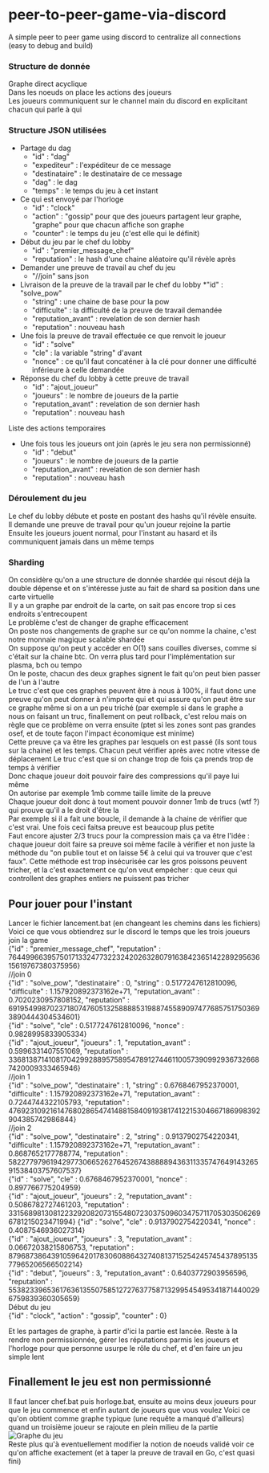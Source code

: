 # peer-to-peer-game-via-discord
A simple peer to peer game using discord to centralize all connections (easy to debug and build)

### Structure de donnée

Graphe direct acyclique  
Dans les noeuds on place les actions des joueurs  
Les joueurs communiquent sur le channel main du discord en explicitant chacun qui parle à qui  

### Structure JSON utilisées

* Partage du dag
  * "id" : "dag"
  * "expediteur" : l'expéditeur de ce message
  * "destinataire" : le destinataire de ce message
  * "dag" : le dag
  * "temps" : le temps du jeu à cet instant
* Ce qui est envoyé par l'horloge
  * "id" : "clock"
  * "action" : "gossip" pour que des joueurs partagent leur graphe, "graphe" pour que chacun affiche son graphe
  * "counter" : le temps du jeu (c'est elle qui le définit)
* Début du jeu par le chef du lobby
  * "id" : "premier_message_chef"
  * "reputation" : le hash d'une chaine aléatoire qu'il révèle après
* Demander une preuve de travail au chef du jeu
  * "//join" sans json
* Livraison de la preuve de la travail par le chef du lobby
  *"id" : "solve_pow"
  * "string" : une chaine de base pour la pow
  * "difficulte" : la difficulté de la preuve de travail demandée
  * "reputation_avant" : revelation de son dernier hash
  * "reputation" : nouveau hash
* Une fois la preuve de travail effectuée ce que renvoit le joueur
  * "id" : "solve"
  * "cle" : la variable "string" d'avant
  * "nonce" : ce qu'il faut concaténer à la clé pour donner une difficulté inférieure à celle demandée
* Réponse du chef du lobby à cette preuve de travail
  * "id" : "ajout_joueur"
  * "joueurs" : le nombre de joueurs de la partie
  * "reputation_avant" : revelation de son dernier hash
  * "reputation" : nouveau hash

Liste des actions temporaires

* Une fois tous les joueurs ont join (après le jeu sera non permissionné)
  * "id" : "debut"
  * "joueurs" : le nombre de joueurs de la partie
  * "reputation_avant" : revelation de son dernier hash
  * "reputation" : nouveau hash

### Déroulement du jeu

Le chef du lobby débute et poste en postant des hashs qu'il révèle ensuite. Il demande une preuve de travail pour qu'un joueur rejoine la partie  
Ensuite les joueurs jouent normal, pour l'instant au hasard et ils communiquent jamais dans un même temps  

### Sharding

On considère qu'on a une structure de donnée shardée qui résout déjà la double dépense et on s'intéresse juste au fait de shard sa position dans une carte virtuelle  
Il y a un graphe par endroit de la carte, on sait pas encore trop si ces endroits s'entrecoupent  
Le problème c'est de changer de graphe efficacement  
On poste nos changements de graphe sur ce qu'on nomme la chaine, c'est notre monnaie magique scalable shardée  
On suppose qu'on peut y accéder en O(1) sans couilles diverses, comme si c'était sur la chaine btc. On verra plus tard pour l'implémentation sur plasma, bch ou tempo  
On le poste, chacun des deux graphes signent le fait qu'on peut bien passer de l'un à l'autre  
Le truc c'est que ces graphes peuvent être à nous à 100%, il faut donc une preuve qu'on peut donner à n'importe qui et qui assure qu'on peut être sur ce graphe même si on a un peu triché (par exemple si dans le graphe a nous on faisant un truc, finallement on peut rollback, c'est relou mais on règle que ce problème on verra ensuite (ptet si les zones sont pas grandes osef, et de toute façon l'impact économique est minime)  
Cette preuve ça va être les graphes par lesquels on est passé (ils sont tous sur la chaine) et les temps. Chacun peut vérifier après avec notre vitesse de déplacement
Le truc c'est que si on change trop de fois ça prends trop de temps à vérifier  
Donc chaque joueur doit pouvoir faire des compressions qu'il paye lui même  
On autorise par exemple 1mb comme taille limite de la preuve  
Chaque joueur doit donc à tout moment pouvoir donner 1mb de trucs (wtf ?) qui prouve qu'il a le droit d'être la  
Par exemple si il a fait une boucle, il demande à la chaine de vérifier que c'est vrai. Une fois ceci faitsa preuve est beaucoup plus petite  
Faut encore ajuster 2/3 trucs pour la compression mais ça va être l'idée : chaque joueur doit faire sa preuve soi même facile à vérifier et non juste la méthode du "on publie tout et on laisse 5€ à celui qui va trouver que c'est faux". Cette méthode est trop insécurisée car les gros poissons peuvent tricher, et la c'est exactement ce qu'on veut empécher : que ceux qui controllent des graphes entiers ne puissent pas tricher  

## Pour jouer pour l'instant

Lancer le fichier lancement.bat (en changeant les chemins dans les fichiers)  
Voici ce que vous obtiendrez sur le discord le temps que les trois joueurs join la game  
{"id" : "premier_message_chef", "reputation" : 76449966395750171332477322324202632807916384236514228929563615619767380375956}  
//join 0  
{"id" : "solve_pow", "destinataire" : 0, "string" : 0.5177247612810096, "difficulte" : 1.157920892373162e+71, "reputation_avant" : 0.7020230957808152, "reputation" : 69195499870237180747605132588885319887455890974776857517503693890444304534601}  
{"id" : "solve", "cle" : 0.5177247612810096, "nonce" : 0.9828995833905334}  
{"id" : "ajout_joueur", "joueurs" : 1, "reputation_avant" : 0.5996331407551069, "reputation" : 33681387141081704299288957589547891274461100573909929367326687420009333465946}  
//join 1  
{"id" : "solve_pow", "destinataire" : 1, "string" : 0.6768467952370001, "difficulte" : 1.157920892373162e+71, "reputation_avant" : 0.7244744322105793, "reputation" : 47692310921614768028654741488158409193817412215304667186998392904385742986844}  
//join 2  
{"id" : "solve_pow", "destinataire" : 2, "string" : 0.9137902754220341, "difficulte" : 1.157920892373162e+71, "reputation_avant" : 0.8687652177788774, "reputation" : 58227797961942977306652627645267438888943631133574764914326591538403757607537}  
{"id" : "solve", "cle" : 0.6768467952370001, "nonce" : 0.897766775204959}  
{"id" : "ajout_joueur", "joueurs" : 2, "reputation_avant" : 0.5086782727461203, "reputation" : 33156898130812232920820731554807230375096034757117053035062696781215023471994}
{"id" : "solve", "cle" : 0.9137902754220341, "nonce" : 0.4087546936027314}  
{"id" : "ajout_joueur", "joueurs" : 3, "reputation_avant" : 0.06672038215806753, "reputation" : 87968738643910596420178306088643274081371525424574543789513577965206566502214}  
{"id" : "debut", "joueurs" : 3, "reputation_avant" : 0.6403772903956596, "reputation" : 55382339653617636135507585127276377587132995454953418714400296759839360305659}  
Début du jeu  
{"id" : "clock", "action" : "gossip", "counter" : 0}  

Et les partages de graphe, à partir d'ici la partie est lancée. Reste à la rendre non permissionnée, gérer les réputations parmis les joueurs et l'horloge pour que personne usurpe le rôle du chef, et d'en faire un jeu simple lent

## Finallement le jeu est non permissionné

Il faut lancer chef.bat puis horloge.bat, ensuite au moins deux joueurs pour que le jeu commence et enfin autant de joueurs que vous voulez
Voici ce qu'on obtient comme graphe typique (une requête a manqué d'ailleurs) quand un troisième joueur se rajoute en plein milieu de la partie
![Graphe du jeu](https://image.noelshack.com/fichiers/2018/29/1/1531734253-figurejh-1.png)  
Reste plus qu'à eventuellement modifier la notion de noeuds validé voir ce qu'on affiche exactement (et à taper la preuve de travail en Go, c'est quasi fini)
